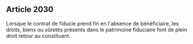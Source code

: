 Article 2030
----
Lorsque le contrat de fiducie prend fin en l'absence de bénéficiaire, les
droits, biens ou sûretés présents dans le patrimoine fiduciaire font de plein
droit retour au constituant.
